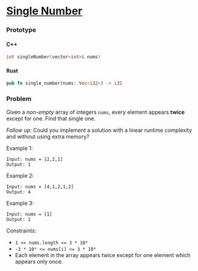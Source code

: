 # [Single Number](https://leetcode.com/problems/single-number/)

### Prototype

#### C++

```cpp
int singleNumber(vector<int>& nums)
```

#### Rust

```rs
pub fn single_number(nums: Vec<i32>) -> i32
```

### Problem

Given a *non-empty* array of integers ```nums```, every element appears **twice** except for one. Find that single one.

*Follow up:* Could you implement a solution with a linear runtime complexity and without using extra memory?

Example 1:
```
Input: nums = [2,2,1]
Output: 1
```

Example 2:
```
Input: nums = [4,1,2,1,2]
Output: 4
```

Example 3:
```
Input: nums = [1]
Output: 1
```

Constraints:
* ```1 <= nums.length <= 3 * 10⁴```
* ```-3 * 10⁴ <= nums[i] <= 3 * 10⁴```
* Each element in the array appears twice except for one element which appears only once.